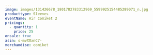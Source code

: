 ```yaml
---
image: images/131426678_1801782783312969_5599925154485289071_n.jpg
producttype: Sleeves
eventName: Air Comiket 2
pricings:
  - quantity: 1
    price: 25
onsale: true
asin: s-mvXOxnC7-
merchandise: comiket
---
```

